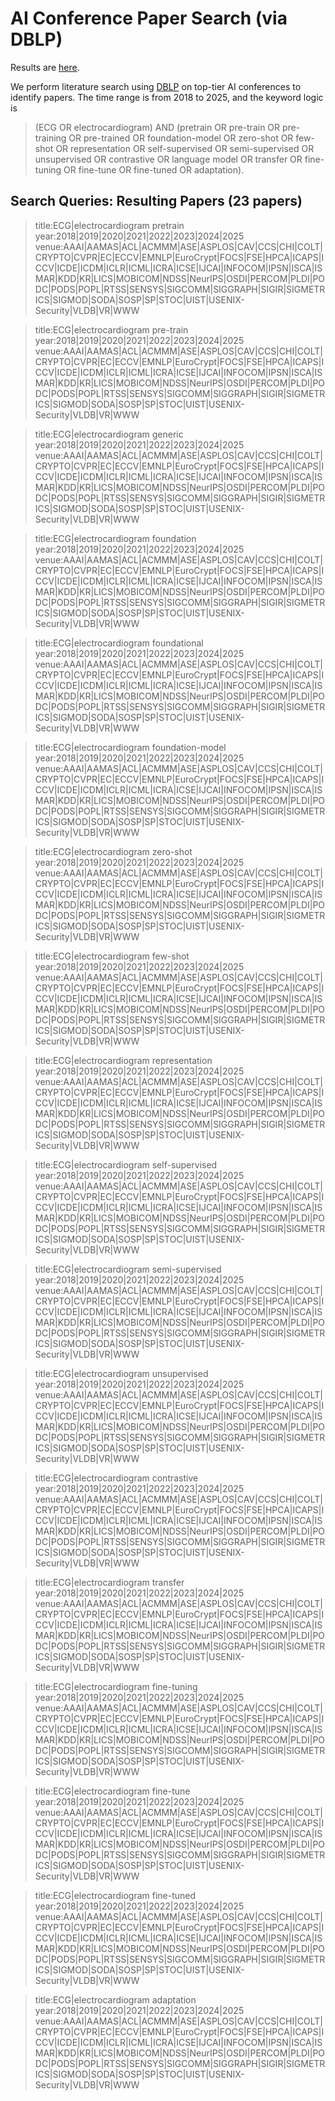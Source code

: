 # AI Conference Paper Search (via DBLP)

Results are [here](https://docs.google.com/spreadsheets/d/1_cwUCbL9UknxHUAiEPBjKwmO67fn-npw5-HliVZckVI/edit?gid=610373796#gid=610373796).

We perform literature search using [DBLP](https://dblp.org/) on top-tier AI conferences to identify papers.
The time range is from 2018 to 2025, and the keyword logic is 
>(ECG OR electrocardiogram) AND (pretrain OR pre-train OR pre-training OR pre-trained OR foundation-model OR zero-shot OR few-shot OR representation OR self-supervised OR semi-supervised OR unsupervised OR contrastive OR language model OR transfer OR fine-tuning OR fine-tune OR fine-tuned OR adaptation).

## Search Queries: Resulting Papers (23 papers)

>title:ECG|electrocardiogram pretrain year:2018|2019|2020|2021|2022|2023|2024|2025 venue:AAAI|AAMAS|ACL|ACMMM|ASE|ASPLOS|CAV|CCS|CHI|COLT|CRYPTO|CVPR|EC|ECCV|EMNLP|EuroCrypt|FOCS|FSE|HPCA|ICAPS|ICCV|ICDE|ICDM|ICLR|ICML|ICRA|ICSE|IJCAI|INFOCOM|IPSN|ISCA|ISMAR|KDD|KR|LICS|MOBICOM|NDSS|NeurIPS|OSDI|PERCOM|PLDI|PODC|PODS|POPL|RTSS|SENSYS|SIGCOMM|SIGGRAPH|SIGIR|SIGMETRICS|SIGMOD|SODA|SOSP|SP|STOC|UIST|USENIX-Security|VLDB|VR|WWW

>title:ECG|electrocardiogram pre-train year:2018|2019|2020|2021|2022|2023|2024|2025 venue:AAAI|AAMAS|ACL|ACMMM|ASE|ASPLOS|CAV|CCS|CHI|COLT|CRYPTO|CVPR|EC|ECCV|EMNLP|EuroCrypt|FOCS|FSE|HPCA|ICAPS|ICCV|ICDE|ICDM|ICLR|ICML|ICRA|ICSE|IJCAI|INFOCOM|IPSN|ISCA|ISMAR|KDD|KR|LICS|MOBICOM|NDSS|NeurIPS|OSDI|PERCOM|PLDI|PODC|PODS|POPL|RTSS|SENSYS|SIGCOMM|SIGGRAPH|SIGIR|SIGMETRICS|SIGMOD|SODA|SOSP|SP|STOC|UIST|USENIX-Security|VLDB|VR|WWW

>title:ECG|electrocardiogram generic year:2018|2019|2020|2021|2022|2023|2024|2025 venue:AAAI|AAMAS|ACL|ACMMM|ASE|ASPLOS|CAV|CCS|CHI|COLT|CRYPTO|CVPR|EC|ECCV|EMNLP|EuroCrypt|FOCS|FSE|HPCA|ICAPS|ICCV|ICDE|ICDM|ICLR|ICML|ICRA|ICSE|IJCAI|INFOCOM|IPSN|ISCA|ISMAR|KDD|KR|LICS|MOBICOM|NDSS|NeurIPS|OSDI|PERCOM|PLDI|PODC|PODS|POPL|RTSS|SENSYS|SIGCOMM|SIGGRAPH|SIGIR|SIGMETRICS|SIGMOD|SODA|SOSP|SP|STOC|UIST|USENIX-Security|VLDB|VR|WWW

>title:ECG|electrocardiogram foundation year:2018|2019|2020|2021|2022|2023|2024|2025 venue:AAAI|AAMAS|ACL|ACMMM|ASE|ASPLOS|CAV|CCS|CHI|COLT|CRYPTO|CVPR|EC|ECCV|EMNLP|EuroCrypt|FOCS|FSE|HPCA|ICAPS|ICCV|ICDE|ICDM|ICLR|ICML|ICRA|ICSE|IJCAI|INFOCOM|IPSN|ISCA|ISMAR|KDD|KR|LICS|MOBICOM|NDSS|NeurIPS|OSDI|PERCOM|PLDI|PODC|PODS|POPL|RTSS|SENSYS|SIGCOMM|SIGGRAPH|SIGIR|SIGMETRICS|SIGMOD|SODA|SOSP|SP|STOC|UIST|USENIX-Security|VLDB|VR|WWW

>title:ECG|electrocardiogram foundational year:2018|2019|2020|2021|2022|2023|2024|2025 venue:AAAI|AAMAS|ACL|ACMMM|ASE|ASPLOS|CAV|CCS|CHI|COLT|CRYPTO|CVPR|EC|ECCV|EMNLP|EuroCrypt|FOCS|FSE|HPCA|ICAPS|ICCV|ICDE|ICDM|ICLR|ICML|ICRA|ICSE|IJCAI|INFOCOM|IPSN|ISCA|ISMAR|KDD|KR|LICS|MOBICOM|NDSS|NeurIPS|OSDI|PERCOM|PLDI|PODC|PODS|POPL|RTSS|SENSYS|SIGCOMM|SIGGRAPH|SIGIR|SIGMETRICS|SIGMOD|SODA|SOSP|SP|STOC|UIST|USENIX-Security|VLDB|VR|WWW

>title:ECG|electrocardiogram foundation-model year:2018|2019|2020|2021|2022|2023|2024|2025 venue:AAAI|AAMAS|ACL|ACMMM|ASE|ASPLOS|CAV|CCS|CHI|COLT|CRYPTO|CVPR|EC|ECCV|EMNLP|EuroCrypt|FOCS|FSE|HPCA|ICAPS|ICCV|ICDE|ICDM|ICLR|ICML|ICRA|ICSE|IJCAI|INFOCOM|IPSN|ISCA|ISMAR|KDD|KR|LICS|MOBICOM|NDSS|NeurIPS|OSDI|PERCOM|PLDI|PODC|PODS|POPL|RTSS|SENSYS|SIGCOMM|SIGGRAPH|SIGIR|SIGMETRICS|SIGMOD|SODA|SOSP|SP|STOC|UIST|USENIX-Security|VLDB|VR|WWW

>title:ECG|electrocardiogram zero-shot year:2018|2019|2020|2021|2022|2023|2024|2025 venue:AAAI|AAMAS|ACL|ACMMM|ASE|ASPLOS|CAV|CCS|CHI|COLT|CRYPTO|CVPR|EC|ECCV|EMNLP|EuroCrypt|FOCS|FSE|HPCA|ICAPS|ICCV|ICDE|ICDM|ICLR|ICML|ICRA|ICSE|IJCAI|INFOCOM|IPSN|ISCA|ISMAR|KDD|KR|LICS|MOBICOM|NDSS|NeurIPS|OSDI|PERCOM|PLDI|PODC|PODS|POPL|RTSS|SENSYS|SIGCOMM|SIGGRAPH|SIGIR|SIGMETRICS|SIGMOD|SODA|SOSP|SP|STOC|UIST|USENIX-Security|VLDB|VR|WWW

>title:ECG|electrocardiogram few-shot year:2018|2019|2020|2021|2022|2023|2024|2025 venue:AAAI|AAMAS|ACL|ACMMM|ASE|ASPLOS|CAV|CCS|CHI|COLT|CRYPTO|CVPR|EC|ECCV|EMNLP|EuroCrypt|FOCS|FSE|HPCA|ICAPS|ICCV|ICDE|ICDM|ICLR|ICML|ICRA|ICSE|IJCAI|INFOCOM|IPSN|ISCA|ISMAR|KDD|KR|LICS|MOBICOM|NDSS|NeurIPS|OSDI|PERCOM|PLDI|PODC|PODS|POPL|RTSS|SENSYS|SIGCOMM|SIGGRAPH|SIGIR|SIGMETRICS|SIGMOD|SODA|SOSP|SP|STOC|UIST|USENIX-Security|VLDB|VR|WWW

>title:ECG|electrocardiogram representation year:2018|2019|2020|2021|2022|2023|2024|2025 venue:AAAI|AAMAS|ACL|ACMMM|ASE|ASPLOS|CAV|CCS|CHI|COLT|CRYPTO|CVPR|EC|ECCV|EMNLP|EuroCrypt|FOCS|FSE|HPCA|ICAPS|ICCV|ICDE|ICDM|ICLR|ICML|ICRA|ICSE|IJCAI|INFOCOM|IPSN|ISCA|ISMAR|KDD|KR|LICS|MOBICOM|NDSS|NeurIPS|OSDI|PERCOM|PLDI|PODC|PODS|POPL|RTSS|SENSYS|SIGCOMM|SIGGRAPH|SIGIR|SIGMETRICS|SIGMOD|SODA|SOSP|SP|STOC|UIST|USENIX-Security|VLDB|VR|WWW

>title:ECG|electrocardiogram self-supervised year:2018|2019|2020|2021|2022|2023|2024|2025 venue:AAAI|AAMAS|ACL|ACMMM|ASE|ASPLOS|CAV|CCS|CHI|COLT|CRYPTO|CVPR|EC|ECCV|EMNLP|EuroCrypt|FOCS|FSE|HPCA|ICAPS|ICCV|ICDE|ICDM|ICLR|ICML|ICRA|ICSE|IJCAI|INFOCOM|IPSN|ISCA|ISMAR|KDD|KR|LICS|MOBICOM|NDSS|NeurIPS|OSDI|PERCOM|PLDI|PODC|PODS|POPL|RTSS|SENSYS|SIGCOMM|SIGGRAPH|SIGIR|SIGMETRICS|SIGMOD|SODA|SOSP|SP|STOC|UIST|USENIX-Security|VLDB|VR|WWW

>title:ECG|electrocardiogram semi-supervised year:2018|2019|2020|2021|2022|2023|2024|2025 venue:AAAI|AAMAS|ACL|ACMMM|ASE|ASPLOS|CAV|CCS|CHI|COLT|CRYPTO|CVPR|EC|ECCV|EMNLP|EuroCrypt|FOCS|FSE|HPCA|ICAPS|ICCV|ICDE|ICDM|ICLR|ICML|ICRA|ICSE|IJCAI|INFOCOM|IPSN|ISCA|ISMAR|KDD|KR|LICS|MOBICOM|NDSS|NeurIPS|OSDI|PERCOM|PLDI|PODC|PODS|POPL|RTSS|SENSYS|SIGCOMM|SIGGRAPH|SIGIR|SIGMETRICS|SIGMOD|SODA|SOSP|SP|STOC|UIST|USENIX-Security|VLDB|VR|WWW

>title:ECG|electrocardiogram unsupervised year:2018|2019|2020|2021|2022|2023|2024|2025 venue:AAAI|AAMAS|ACL|ACMMM|ASE|ASPLOS|CAV|CCS|CHI|COLT|CRYPTO|CVPR|EC|ECCV|EMNLP|EuroCrypt|FOCS|FSE|HPCA|ICAPS|ICCV|ICDE|ICDM|ICLR|ICML|ICRA|ICSE|IJCAI|INFOCOM|IPSN|ISCA|ISMAR|KDD|KR|LICS|MOBICOM|NDSS|NeurIPS|OSDI|PERCOM|PLDI|PODC|PODS|POPL|RTSS|SENSYS|SIGCOMM|SIGGRAPH|SIGIR|SIGMETRICS|SIGMOD|SODA|SOSP|SP|STOC|UIST|USENIX-Security|VLDB|VR|WWW

>title:ECG|electrocardiogram contrastive year:2018|2019|2020|2021|2022|2023|2024|2025 venue:AAAI|AAMAS|ACL|ACMMM|ASE|ASPLOS|CAV|CCS|CHI|COLT|CRYPTO|CVPR|EC|ECCV|EMNLP|EuroCrypt|FOCS|FSE|HPCA|ICAPS|ICCV|ICDE|ICDM|ICLR|ICML|ICRA|ICSE|IJCAI|INFOCOM|IPSN|ISCA|ISMAR|KDD|KR|LICS|MOBICOM|NDSS|NeurIPS|OSDI|PERCOM|PLDI|PODC|PODS|POPL|RTSS|SENSYS|SIGCOMM|SIGGRAPH|SIGIR|SIGMETRICS|SIGMOD|SODA|SOSP|SP|STOC|UIST|USENIX-Security|VLDB|VR|WWW

>title:ECG|electrocardiogram transfer year:2018|2019|2020|2021|2022|2023|2024|2025 venue:AAAI|AAMAS|ACL|ACMMM|ASE|ASPLOS|CAV|CCS|CHI|COLT|CRYPTO|CVPR|EC|ECCV|EMNLP|EuroCrypt|FOCS|FSE|HPCA|ICAPS|ICCV|ICDE|ICDM|ICLR|ICML|ICRA|ICSE|IJCAI|INFOCOM|IPSN|ISCA|ISMAR|KDD|KR|LICS|MOBICOM|NDSS|NeurIPS|OSDI|PERCOM|PLDI|PODC|PODS|POPL|RTSS|SENSYS|SIGCOMM|SIGGRAPH|SIGIR|SIGMETRICS|SIGMOD|SODA|SOSP|SP|STOC|UIST|USENIX-Security|VLDB|VR|WWW

>title:ECG|electrocardiogram fine-tuning year:2018|2019|2020|2021|2022|2023|2024|2025 venue:AAAI|AAMAS|ACL|ACMMM|ASE|ASPLOS|CAV|CCS|CHI|COLT|CRYPTO|CVPR|EC|ECCV|EMNLP|EuroCrypt|FOCS|FSE|HPCA|ICAPS|ICCV|ICDE|ICDM|ICLR|ICML|ICRA|ICSE|IJCAI|INFOCOM|IPSN|ISCA|ISMAR|KDD|KR|LICS|MOBICOM|NDSS|NeurIPS|OSDI|PERCOM|PLDI|PODC|PODS|POPL|RTSS|SENSYS|SIGCOMM|SIGGRAPH|SIGIR|SIGMETRICS|SIGMOD|SODA|SOSP|SP|STOC|UIST|USENIX-Security|VLDB|VR|WWW

>title:ECG|electrocardiogram fine-tune year:2018|2019|2020|2021|2022|2023|2024|2025 venue:AAAI|AAMAS|ACL|ACMMM|ASE|ASPLOS|CAV|CCS|CHI|COLT|CRYPTO|CVPR|EC|ECCV|EMNLP|EuroCrypt|FOCS|FSE|HPCA|ICAPS|ICCV|ICDE|ICDM|ICLR|ICML|ICRA|ICSE|IJCAI|INFOCOM|IPSN|ISCA|ISMAR|KDD|KR|LICS|MOBICOM|NDSS|NeurIPS|OSDI|PERCOM|PLDI|PODC|PODS|POPL|RTSS|SENSYS|SIGCOMM|SIGGRAPH|SIGIR|SIGMETRICS|SIGMOD|SODA|SOSP|SP|STOC|UIST|USENIX-Security|VLDB|VR|WWW

>title:ECG|electrocardiogram fine-tuned year:2018|2019|2020|2021|2022|2023|2024|2025 venue:AAAI|AAMAS|ACL|ACMMM|ASE|ASPLOS|CAV|CCS|CHI|COLT|CRYPTO|CVPR|EC|ECCV|EMNLP|EuroCrypt|FOCS|FSE|HPCA|ICAPS|ICCV|ICDE|ICDM|ICLR|ICML|ICRA|ICSE|IJCAI|INFOCOM|IPSN|ISCA|ISMAR|KDD|KR|LICS|MOBICOM|NDSS|NeurIPS|OSDI|PERCOM|PLDI|PODC|PODS|POPL|RTSS|SENSYS|SIGCOMM|SIGGRAPH|SIGIR|SIGMETRICS|SIGMOD|SODA|SOSP|SP|STOC|UIST|USENIX-Security|VLDB|VR|WWW

>title:ECG|electrocardiogram adaptation year:2018|2019|2020|2021|2022|2023|2024|2025 venue:AAAI|AAMAS|ACL|ACMMM|ASE|ASPLOS|CAV|CCS|CHI|COLT|CRYPTO|CVPR|EC|ECCV|EMNLP|EuroCrypt|FOCS|FSE|HPCA|ICAPS|ICCV|ICDE|ICDM|ICLR|ICML|ICRA|ICSE|IJCAI|INFOCOM|IPSN|ISCA|ISMAR|KDD|KR|LICS|MOBICOM|NDSS|NeurIPS|OSDI|PERCOM|PLDI|PODC|PODS|POPL|RTSS|SENSYS|SIGCOMM|SIGGRAPH|SIGIR|SIGMETRICS|SIGMOD|SODA|SOSP|SP|STOC|UIST|USENIX-Security|VLDB|VR|WWW
